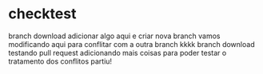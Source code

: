 # checktest
branch download
adicionar algo aqui e criar nova branch
vamos modificando aqui para conflitar com a outra branch kkkk
branch download testando pull request
adicionando mais coisas
para poder
testar o tratamento dos conflitos
partiu!

